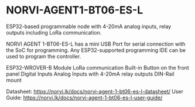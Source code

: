# NORVI-AGENT1-BT06-ES-L
ESP32-based programmable node with 4-20mA analog inputs, relay outputs including LoRa communication.

NORVI AGENT 1-BT06-ES-L has a mini USB Port for serial connection with the SoC for programming. 
Any ESP32-supported programming IDE can be used to program the controller.

ESP32-WROVER-B Module
LoRa communication
Built-in Button on the front panel
Digital Inputs
Analog Inputs with 4-20mA
relay outputs
DIN-Rail mount

Datasheet:   https://norvi.lk/docs/norvi-agent-1-bt06-es-l-datasheet/
User Guide:  https://norvi.lk/docs/norvi-agent-1-bt06-es-l-user-guide/
